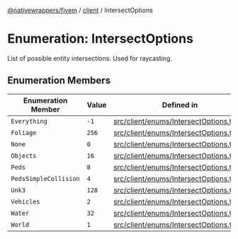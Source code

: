 [@nativewrappers/fivem](../../README.md) / [client](../README.md) / IntersectOptions

# Enumeration: IntersectOptions

List of possible entity intersections. Used for raycasting.

## Enumeration Members

| Enumeration Member | Value | Defined in |
| ------ | ------ | ------ |
| `Everything` | `-1` | [src/client/enums/IntersectOptions.ts:5](https://github.com/nativewrappers/fivem/blob/09478da418b400a28e2cc17ab86f47c957997aed/src/client/enums/IntersectOptions.ts#L5) |
| `Foliage` | `256` | [src/client/enums/IntersectOptions.ts:14](https://github.com/nativewrappers/fivem/blob/09478da418b400a28e2cc17ab86f47c957997aed/src/client/enums/IntersectOptions.ts#L14) |
| `None` | `0` | [src/client/enums/IntersectOptions.ts:6](https://github.com/nativewrappers/fivem/blob/09478da418b400a28e2cc17ab86f47c957997aed/src/client/enums/IntersectOptions.ts#L6) |
| `Objects` | `16` | [src/client/enums/IntersectOptions.ts:11](https://github.com/nativewrappers/fivem/blob/09478da418b400a28e2cc17ab86f47c957997aed/src/client/enums/IntersectOptions.ts#L11) |
| `Peds` | `8` | [src/client/enums/IntersectOptions.ts:10](https://github.com/nativewrappers/fivem/blob/09478da418b400a28e2cc17ab86f47c957997aed/src/client/enums/IntersectOptions.ts#L10) |
| `PedsSimpleCollision` | `4` | [src/client/enums/IntersectOptions.ts:9](https://github.com/nativewrappers/fivem/blob/09478da418b400a28e2cc17ab86f47c957997aed/src/client/enums/IntersectOptions.ts#L9) |
| `Unk3` | `128` | [src/client/enums/IntersectOptions.ts:13](https://github.com/nativewrappers/fivem/blob/09478da418b400a28e2cc17ab86f47c957997aed/src/client/enums/IntersectOptions.ts#L13) |
| `Vehicles` | `2` | [src/client/enums/IntersectOptions.ts:8](https://github.com/nativewrappers/fivem/blob/09478da418b400a28e2cc17ab86f47c957997aed/src/client/enums/IntersectOptions.ts#L8) |
| `Water` | `32` | [src/client/enums/IntersectOptions.ts:12](https://github.com/nativewrappers/fivem/blob/09478da418b400a28e2cc17ab86f47c957997aed/src/client/enums/IntersectOptions.ts#L12) |
| `World` | `1` | [src/client/enums/IntersectOptions.ts:7](https://github.com/nativewrappers/fivem/blob/09478da418b400a28e2cc17ab86f47c957997aed/src/client/enums/IntersectOptions.ts#L7) |
